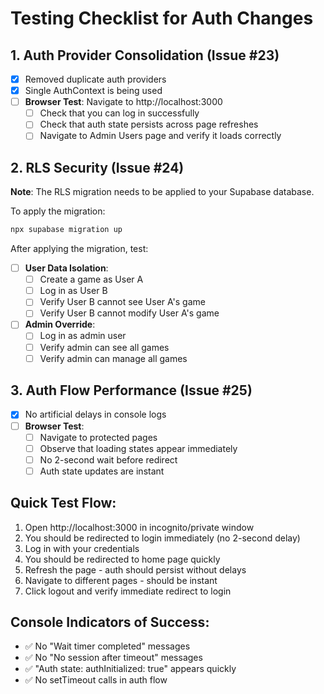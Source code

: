 # Testing Checklist for Auth Changes

## 1. Auth Provider Consolidation (Issue #23)
- [x] Removed duplicate auth providers
- [x] Single AuthContext is being used
- [ ] **Browser Test**: Navigate to http://localhost:3000
  - [ ] Check that you can log in successfully
  - [ ] Check that auth state persists across page refreshes
  - [ ] Navigate to Admin Users page and verify it loads correctly

## 2. RLS Security (Issue #24)
**Note**: The RLS migration needs to be applied to your Supabase database.

To apply the migration:
```bash
npx supabase migration up
```

After applying the migration, test:
- [ ] **User Data Isolation**:
  - [ ] Create a game as User A
  - [ ] Log in as User B
  - [ ] Verify User B cannot see User A's game
  - [ ] Verify User B cannot modify User A's game

- [ ] **Admin Override**:
  - [ ] Log in as admin user
  - [ ] Verify admin can see all games
  - [ ] Verify admin can manage all games

## 3. Auth Flow Performance (Issue #25)
- [x] No artificial delays in console logs
- [ ] **Browser Test**:
  - [ ] Navigate to protected pages
  - [ ] Observe that loading states appear immediately
  - [ ] No 2-second wait before redirect
  - [ ] Auth state updates are instant

## Quick Test Flow:
1. Open http://localhost:3000 in incognito/private window
2. You should be redirected to login immediately (no 2-second delay)
3. Log in with your credentials
4. You should be redirected to home page quickly
5. Refresh the page - auth should persist without delays
6. Navigate to different pages - should be instant
7. Click logout and verify immediate redirect to login

## Console Indicators of Success:
- ✅ No "Wait timer completed" messages
- ✅ No "No session after timeout" messages  
- ✅ "Auth state: authInitialized: true" appears quickly
- ✅ No setTimeout calls in auth flow